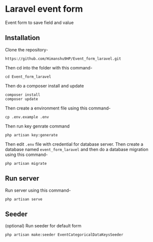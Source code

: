 
# Laravel event form

Event form to save field and value

## Installation

Clone the repository-
```
https://github.com/Himanshu9HP/Event_form_laravel.git
```

Then cd into the folder with this command-
```
cd Event_form_laravel
```

Then do a composer install and update
```
composer install
composer update
```

Then create a environment file using this command-
```
cp .env.example .env
```

Then run key genrate command
```
php artisan key:generate
```

Then edit `.env` file with  credential for  database server.
Then create a database named `event_form_laravel` and then do a database migration using this command-
```
php artisan migrate
```


## Run server

Run server using this command-
```
php artisan serve
```

## Seeder
(optional) Run seeder for default form
```
php artisan make:seeder EventCategoricalDataKeysSeeder
```

